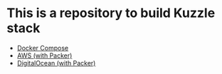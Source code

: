 # This is a repository to build Kuzzle stack

* [Docker Compose](docker-compose)
* [AWS (with Packer)](aws)
* [DigitalOcean (with Packer)](digitalocean)